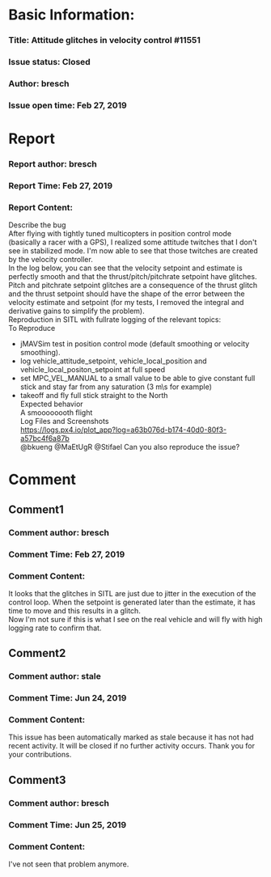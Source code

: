 # Basic Information:
### Title:  Attitude glitches in velocity control #11551 
### Issue status: Closed
### Author: bresch
### Issue open time: Feb 27, 2019
# Report
### Report author: bresch
### Report Time: Feb 27, 2019
### Report Content:   
Describe the bug    
After flying with tightly tuned multicopters in position control mode (basically a racer with a GPS), I realized some attitude twitches that I don't see in stabilized mode. I'm now able to see that those twitches are created by the velocity controller.    
In the log below, you can see that the velocity setpoint and estimate is perfectly smooth and that the thrust/pitch/pitchrate setpoint have glitches. Pitch and pitchrate setpoint glitches are a consequence of the thrust glitch and the thrust setpoint should have the shape of the error between the velocity estimate and setpoint (for my tests, I removed the integral and derivative gains to simplify the problem).  
Reproduction in SITL with fullrate logging of the relevant topics:    
To Reproduce  
- jMAVSim test in position control mode (default smoothing or velocity smoothing).  
- log vehicle_attitude_setpoint, vehicle_local_position and vehicle_local_positon_setpoint at full speed  
- set MPC_VEL_MANUAL to a small value to be able to give constant full stick and stay far from any saturation (3 m\s for example)  
- takeoff and fly full stick straight to the North  
Expected behavior    
A smoooooooth flight  
Log Files and Screenshots    
https://logs.px4.io/plot_app?log=a63b076d-b174-40d0-80f3-a57bc4f6a87b  
@bkueng @MaEtUgR @Stifael Can you also reproduce the issue?  

# Comment
## Comment1
### Comment author: bresch
### Comment Time: Feb 27, 2019
### Comment Content:   
It looks that the glitches in SITL are just due to jitter in the execution of the control loop. When the setpoint is generated later than the estimate, it has time to move and this results in a glitch.    
Now I'm not sure if this is what I see on the real vehicle and will fly with high logging rate to confirm that.  

## Comment2
### Comment author: stale
### Comment Time: Jun 24, 2019
### Comment Content:   
This issue has been automatically marked as stale because it has not had recent activity. It will be closed if no further activity occurs. Thank you for your contributions.  

## Comment3
### Comment author: bresch
### Comment Time: Jun 25, 2019
### Comment Content:   
I've not seen that problem anymore.  
